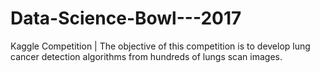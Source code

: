 # Data-Science-Bowl---2017
Kaggle Competition | The objective of this competition is to develop lung cancer detection algorithms from hundreds of lungs scan images.
